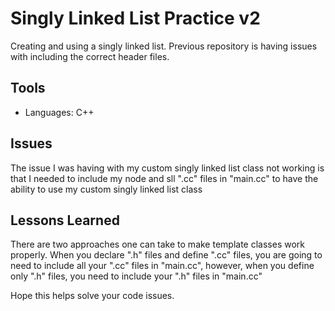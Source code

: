 # Singly Linked List Practice v2

Creating and using a singly linked list. Previous repository is having issues with including the correct header files.

## Tools

* Languages: C++

## Issues

The issue I was having with my custom singly linked list class not working is that I needed to include my node and sll ".cc" files in "main.cc" to have the ability to use my custom singly linked list class

## Lessons Learned

There are two approaches one can take to make template classes work properly. When you declare ".h" files and define ".cc" files, you are going to need to include all your ".cc" files in "main.cc", however, when you define only ".h" files, you need to include your ".h" files in "main.cc"

Hope this helps solve your code issues.
